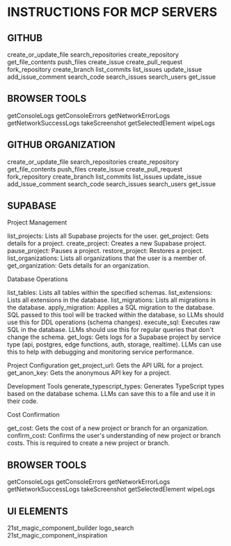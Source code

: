 # INSTRUCTIONS FOR MCP SERVERS ##

## GITHUB 
create_or_update_file
search_repositories
create_repository
get_file_contents
push_files
create_issue
create_pull_request
fork_repository
create_branch
list_commits
list_issues
update_issue
add_issue_comment
search_code
search_issues
search_users
get_issue

## BROWSER TOOLS
getConsoleLogs
getConsoleErrors
getNetworkErrorLogs
getNetworkSuccessLogs
takeScreenshot
getSelectedElement
wipeLogs

## GITHUB ORGANIZATION
create_or_update_file
search_repositories
create_repository
get_file_contents
push_files
create_issue
create_pull_request
fork_repository
create_branch
list_commits
list_issues
update_issue
add_issue_comment
search_code
search_issues
search_users
get_issue

## SUPABASE

Project Management

list_projects: Lists all Supabase projects for the user.
get_project: Gets details for a project.
create_project: Creates a new Supabase project.
pause_project: Pauses a project.
restore_project: Restores a project.
list_organizations: Lists all organizations that the user is a member of.
get_organization: Gets details for an organization.

Database Operations

list_tables: Lists all tables within the specified schemas.
list_extensions: Lists all extensions in the database.
list_migrations: Lists all migrations in the database.
apply_migration: Applies a SQL migration to the database. SQL passed to this tool will be tracked within the database, so LLMs should use this for DDL operations (schema changes).
execute_sql: Executes raw SQL in the database. LLMs should use this for regular queries that don't change the schema.
get_logs: Gets logs for a Supabase project by service type (api, postgres, edge functions, auth, storage, realtime). LLMs can use this to help with debugging and monitoring service performance.

Project Configuration
get_project_url: Gets the API URL for a project.
get_anon_key: Gets the anonymous API key for a project.

Development Tools
generate_typescript_types: Generates TypeScript types based on the database schema. LLMs can save this to a file and use it in their code.

Cost Confirmation

get_cost: Gets the cost of a new project or branch for an organization.
confirm_cost: Confirms the user's understanding of new project or branch costs. This is required to create a new project or branch.

## BROWSER TOOLS
getConsoleLogs
getConsoleErrors
getNetworkErrorLogs
getNetworkSuccessLogs
takeScreenshot
getSelectedElement
wipeLogs

## UI ELEMENTS
21st_magic_component_builder
logo_search
21st_magic_component_inspiration



